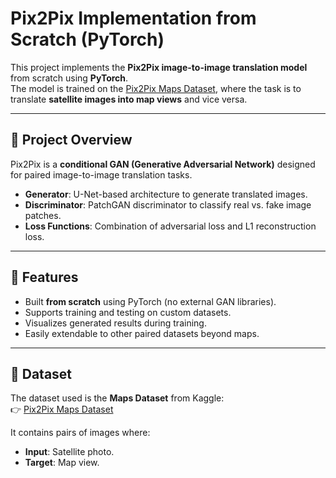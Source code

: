 # Pix2Pix Implementation from Scratch (PyTorch)

This project implements the **Pix2Pix image-to-image translation model** from scratch using **PyTorch**.  
The model is trained on the [Pix2Pix Maps Dataset](https://www.kaggle.com/datasets/vikramtiwari/pix2pix-dataset), where the task is to translate **satellite images into map views** and vice versa.

---

## 📌 Project Overview
Pix2Pix is a **conditional GAN (Generative Adversarial Network)** designed for paired image-to-image translation tasks.  
- **Generator**: U-Net-based architecture to generate translated images.  
- **Discriminator**: PatchGAN discriminator to classify real vs. fake image patches.  
- **Loss Functions**: Combination of adversarial loss and L1 reconstruction loss.  

---

## 🚀 Features
- Built **from scratch** using PyTorch (no external GAN libraries).  
- Supports training and testing on custom datasets.  
- Visualizes generated results during training.  
- Easily extendable to other paired datasets beyond maps.  

---

## 📂 Dataset
The dataset used is the **Maps Dataset** from Kaggle:  
👉 [Pix2Pix Maps Dataset](https://www.kaggle.com/datasets/vikramtiwari/pix2pix-dataset)

It contains pairs of images where:  
- **Input**: Satellite photo.  
- **Target**: Map view.  
